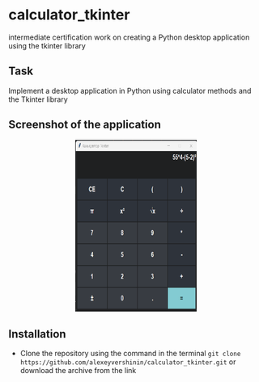# calculator_tkinter
 intermediate certification work on creating a Python desktop application using the tkinter library
 
## Task
 Implement a desktop application in Python using calculator methods and the Tkinter library
 
## Screenshot of the application

<p align="center">
   <img width="240" height="340"src="images/calculator.png">
</p>

## Installation

* Clone the repository using the command in the terminal
`git clone https://github.com/alexeyvershinin/calculator_tkinter.git` or download the archive from the link
